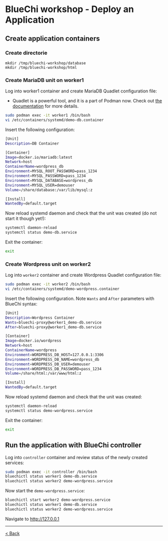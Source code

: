 # BlueChi workshop - Deploy an Application

## Create application containers

### Create directorie
```
mkdir /tmp/bluechi-workshop/database
mkdir /tmp/bluechi-workshop/html
```

### Create MariaDB unit on worker1

Log into worker1 container and create MariaDB Quadlet configuration file:

* Quadlet is a powerful tool, and it is a part of Podman now. Check out [the documentation](https://docs.podman.io/en/latest/markdown/podman-systemd.unit.5.html) for more details.

```bash
sudo podman exec -it worker1 /bin/bash
vi /etc/containers/systemd/demo-db.container
```

Insert the following configuration:

```bash
[Unit]
Description=DB Container

[Container]
Image=docker.io/mariadb:latest
Network=host
ContainerName=wordpress_db
Environment=MYSQL_ROOT_PASSWORD=pass_1234
Environment=MYSQL_PASSWORD=pass_1234
Environment=MYSQL_DATABASE=wordpress_db
Environment=MYSQL_USER=demouser
Volume=/share/database:/var/lib/mysql:z

[Install]
WantedBy=default.target
```

Now reload systemd daemon and check that the unit was created (do not start it though yet!):
```bash
systemctl daemon-reload
systemctl status demo-db.service
```

Exit the container:

```bash
exit
```

### Create Wordpress unit on worker2

Log into `worker2` container and create Wordpress Quadlet configuration file:

```bash
sudo podman exec -it worker2 /bin/bash
vi /etc/containers/systemd/demo-wordpress.container
```

Insert the following configuration. Note `Wants` and `After` parameters with BlueChi syntax:

```bash
[Unit]
Description=Wordpress Container
Wants=bluechi-proxy@worker1_demo-db.service
After=bluechi-proxy@worker1_demo-db.service

[Container]
Image=docker.io/wordpress
Network=host
ContainerName=wordpress
Environment=WORDPRESS_DB_HOST=127.0.0.1:3306
Environment=WORDPRESS_DB_NAME=wordpress_db
Environment=WORDPRESS_DB_USER=demouser
Environment=WORDPRESS_DB_PASSWORD=pass_1234
Volume=/share/html:/var/www/html:z

[Install]
WantedBy=default.target
```

Now reload systemd daemon and check that the unit was created:
```bash
systemctl daemon-reload
systemctl status demo-wordpress.service
```

Exit the container:

```bash
exit
```

## Run the application with BlueChi controller

Log into `controller` container and review status of the newly created services:

```bash
sudo podman exec -it controller /bin/bash
bluechictl status worker1 demo-db.service
bluechictl status worker2 demo-wordpress.service
```

Now start the `demo-wordpress.service`:

```bash
bluechictl start worker2 demo-wordpress.service
bluechictl status worker1 demo-db.service
bluechictl status worker2 demo-wordpress.service
```

Navigate to http://127.0.0.1

---

[< Back](2.BASIC_OPERATIONS.md)
